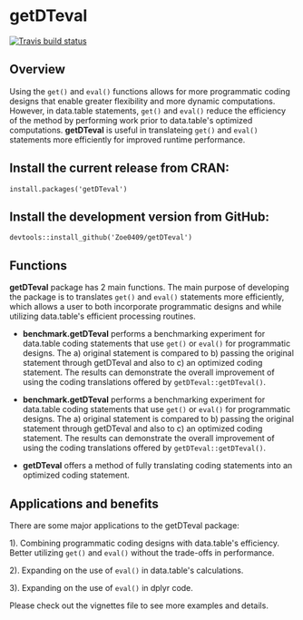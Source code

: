 # getDTeval

[![Travis build status](https://travis-ci.org/Zoe0409/getDTeval.svg?branch=master)](https://travis-ci.org/Zoe0409/getDTeval)

## Overview  ##

Using the `get()` and `eval()` functions allows for more programmatic coding designs that enable greater flexibility and more dynamic computations. However, in data.table statements, `get()` and `eval()` reduce the efficiency of the method by performing work prior to data.table's optimized computations. **getDTeval** is useful in translateing `get()` and `eval()` statements more efficiently for improved runtime performance.

## Install the current release from CRAN: ##
`install.packages('getDTeval')`

## Install the development version from GitHub: ##
`devtools::install_github('Zoe0409/getDTeval')`

## Functions ##

**getDTeval** package has 2 main functions. The main purpose of developing the package is to translates `get()` and `eval()` statements more efficiently, which allows a user to both incorporate programmatic designs and while utilizing data.table's efficient processing routines.

 - **benchmark.getDTeval** performs a benchmarking experiment for data.table coding statements that use `get()` or `eval()` for programmatic designs.  The a) original statement is compared to b) passing the original statement through getDTeval and also to c) an optimized coding statement.  The results can demonstrate the overall improvement of using the coding translations offered by `getDTeval::getDTeval()`.

 - **benchmark.getDTeval** performs a benchmarking experiment for data.table coding statements that use `get()` or `eval()` for programmatic designs.  The a) original statement is compared to b) passing the original statement through getDTeval and also to c) an optimized coding statement.  The results can demonstrate the overall improvement of using the coding translations offered by `getDTeval::getDTeval()`.

 - **getDTeval** offers a method of fully translating coding statements into an optimized coding statement.

## Applications and benefits ##

There are some major applications to the getDTeval package:

1). Combining programmatic coding designs with data.table's efficiency. Better utilizing `get()` and `eval()` without the trade-offs in performance.

2). Expanding on the use of `eval()` in data.table's calculations.

3). Expanding on the use of `eval()` in dplyr code.

Please check out the vignettes file to see more examples and details.
